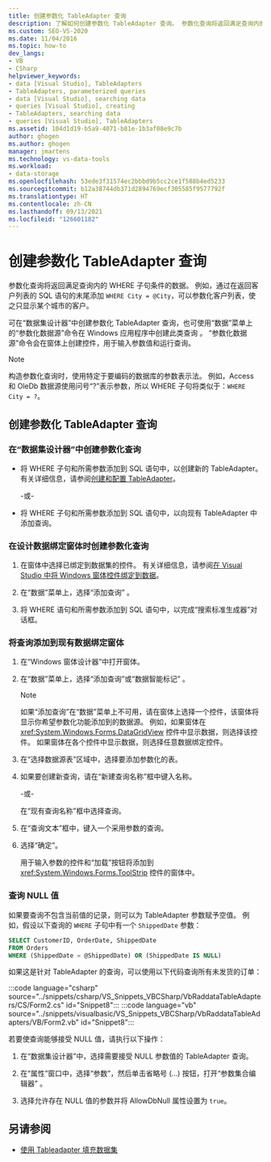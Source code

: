 ```yaml
---
title: 创建参数化 TableAdapter 查询
description: 了解如何创建参数化 TableAdapter 查询。 参数化查询将返回满足查询内的 WHERE 子句条件的数据。
ms.custom: SEO-VS-2020
ms.date: 11/04/2016
ms.topic: how-to
dev_langs:
- VB
- CSharp
helpviewer_keywords:
- data [Visual Studio], TableAdapters
- TableAdapters, parameterized queries
- data [Visual Studio], searching data
- queries [Visual Studio], creating
- TableAdapters, searching data
- queries [Visual Studio], TableAdapters
ms.assetid: 104d1d19-b5a9-4071-b81e-1b3af08e9c7b
author: ghogen
ms.author: ghogen
manager: jmartens
ms.technology: vs-data-tools
ms.workload:
- data-storage
ms.openlocfilehash: 53ede3f31574ec2bbbd9b5cc2ce1f588b4ed5233
ms.sourcegitcommit: b12a38744db371d2894769ecf305585f9577792f
ms.translationtype: HT
ms.contentlocale: zh-CN
ms.lasthandoff: 09/13/2021
ms.locfileid: "126601182"
---
```

# <a name="create-parameterized-tableadapter-queries"></a>创建参数化 TableAdapter 查询

参数化查询将返回满足查询内的 WHERE 子句条件的数据。 例如，通过在返回客户列表的 SQL 语句的末尾添加 `WHERE City = @City`，可以参数化客户列表，使之只显示某个城市的客户。

可在“数据集设计器”中创建参数化 TableAdapter 查询，也可使用“数据”菜单上的“参数化数据源”命令在 Windows 应用程序中创建此类查询  。 “参数化数据源”命令会在窗体上创建控件，用于输入参数值和运行查询。

> [!NOTE]
> 构造参数化查询时，使用特定于要编码的数据库的参数表示法。 例如，Access 和 OleDb 数据源使用问号“?”表示参数，所以 WHERE 子句将类似于：`WHERE City = ?`。

## <a name="create-a-parameterized-tableadapter-query"></a>创建参数化 TableAdapter 查询

### <a name="to-create-a-parameterized-query-in-the-dataset-designer"></a>在“数据集设计器”中创建参数化查询

- 将 WHERE 子句和所需参数添加到 SQL 语句中，以创建新的 TableAdapter。 有关详细信息，请参阅[创建和配置 TableAdapter](../data-tools/create-and-configure-tableadapters.md)。

     -或-

- 将 WHERE 子句和所需参数添加到 SQL 语句中，以向现有 TableAdapter 中添加查询。

### <a name="to-create-a-parameterized-query-while-designing-a-data-bound-form"></a>在设计数据绑定窗体时创建参数化查询

1. 在窗体中选择已绑定到数据集的控件。 有关详细信息，请参阅[在 Visual Studio 中将 Windows 窗体控件绑定到数据](../data-tools/bind-windows-forms-controls-to-data-in-visual-studio.md)。

2. 在“数据”菜单上，选择“添加查询” 。

3. 将 WHERE 语句和所需参数添加到 SQL 语句中，以完成“搜索标准生成器”对话框。

### <a name="to-add-a-query-to-an-existing-data-bound-form"></a>将查询添加到现有数据绑定窗体

1. 在“Windows 窗体设计器”中打开窗体。

2. 在“数据”菜单上，选择“添加查询”或“数据智能标记”  。

    > [!NOTE]
    > 如果“添加查询”在“数据”菜单上不可用，请在窗体上选择一个控件，该窗体将显示你希望参数化功能添加到的数据源。 例如，如果窗体在 <xref:System.Windows.Forms.DataGridView> 控件中显示数据，则选择该控件。 如果窗体在各个控件中显示数据，则选择任意数据绑定控件。

3. 在“选择数据源表”区域中，选择要添加参数化的表。

4. 如果要创建新查询，请在“新建查询名称”框中键入名称。

     -或-

     在“现有查询名称”框中选择查询。

5. 在“查询文本”框中，键入一个采用参数的查询。

6. 选择“确定”。

     用于输入参数的控件和“加载”按钮将添加到 <xref:System.Windows.Forms.ToolStrip> 控件的窗体中。

### <a name="query-for-null-values"></a>查询 NULL 值

如果要查询不包含当前值的记录，则可以为 TableAdapter 参数赋予空值。 例如，假设以下查询的 `WHERE` 子句中有一个 `ShippedDate` 参数：

```sql
SELECT CustomerID, OrderDate, ShippedDate
FROM Orders
WHERE (ShippedDate = @ShippedDate) OR (ShippedDate IS NULL)
```

如果这是针对 TableAdapter 的查询，可以使用以下代码查询所有未发货的订单：

:::code language="csharp" source="../snippets/csharp/VS_Snippets_VBCSharp/VbRaddataTableAdapters/CS/Form2.cs" id="Snippet8":::
:::code language="vb" source="../snippets/visualbasic/VS_Snippets_VBCSharp/VbRaddataTableAdapters/VB/Form2.vb" id="Snippet8":::

若要使查询能够接受 NULL 值，请执行以下操作：

1. 在“数据集设计器”中，选择需要接受 NULL 参数值的 TableAdapter 查询。

2. 在“属性”窗口中，选择“参数”，然后单击省略号 (…) 按钮，打开“参数集合编辑器”   。

3. 选择允许存在 NULL 值的参数并将 AllowDbNull 属性设置为 `true`。

## <a name="see-also"></a>另请参阅

- [使用 Tableadapter 填充数据集](../data-tools/fill-datasets-by-using-tableadapters.md)
